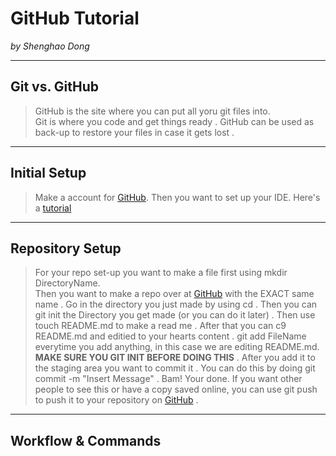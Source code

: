 # GitHub Tutorial

_by Shenghao Dong_

---
## Git vs. GitHub
> GitHub is the site where you can put all yoru git files into.  
Git is where you code and get things ready . 
GitHub can be used as back-up to restore your files in case it gets lost . 

---
## Initial Setup
> Make a account for [GitHub](github.com).
Then you want to set up your IDE. Here's a [tutorial](https://docs.google.com/presentation/d/1t3isDyU7pL84iU5s0UehTuGxhPMFC3Obs38xudrd49o/edit)


---
## Repository Setup
> For your repo set-up you want to make a file first using mkdir DirectoryName.  
Then you want to make a repo over at [GitHub](github.com) with the EXACT same name . 
Go in the directory you just made by using cd . 
Then you can git init the Directory you get made (or you can do it later) . 
Then use touch README.md to make a read me . 
After that you can c9 README.md and editied to your hearts content . 
git add FileName everytime you add anything, in this case we are editing README.md. **MAKE SURE YOU GIT INIT BEFORE DOING THIS** . 
After you add it to the staging area you want to commit it . 
You can do this by doing git commit -m "Insert Message" . 
Bam! Your done. If you want other people to see this or have a copy saved online, you can use git push to push it to your repository on [GitHub](Github.com) . 


---
## Workflow & Commands
